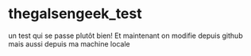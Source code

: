 ﻿# thegalsengeek_test
un test qui se passe plutôt bien!
Et maintenant on modifie depuis github
mais aussi depuis ma machine locale
